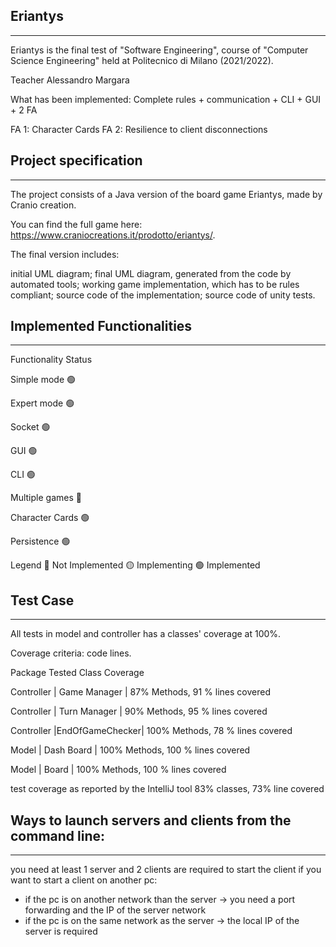 Eriantys
--------
--------------------------------------------
Eriantys is the final test of "Software Engineering", course of "Computer Science Engineering" held at Politecnico di Milano (2021/2022).

Teacher Alessandro Margara

What has been implemented:
Complete rules + communication + CLI + GUI + 2 FA

FA 1: Character Cards
FA 2: Resilience to client disconnections


Project specification
------------------------
------------------------------------------------
The project consists of a Java version of the board game Eriantys, made by Cranio creation.

You can find the full game here: https://www.craniocreations.it/prodotto/eriantys/.

The final version includes:

initial UML diagram;
final UML diagram, generated from the code by automated tools;
working game implementation, which has to be rules compliant;
source code of the implementation;
source code of unity tests.


Implemented Functionalities
------------------------
------------------------------------------------


Functionality	Status

Simple mode	🟢

Expert mode	🟢

Socket	🟢

GUI	🟢

CLI	🟢

Multiple games	🔴

Character Cards	🟢

Persistence	 🟢

Legend
🔴 Not Implemented     🟡 Implementing    🟢 Implemented

Test Case
---------
--------------------------------------------
All tests in model and controller has a classes' coverage at 100%.

Coverage criteria: code lines.

Package	Tested Class	Coverage

Controller | Game Manager   | 87% Methods, 91 % lines covered

Controller | Turn Manager   | 90% Methods, 95 % lines covered

Controller |EndOfGameChecker| 100% Methods, 78 % lines covered

Model      | Dash Board     | 100% Methods, 100 % lines covered

Model      | Board          | 100% Methods, 100 % lines covered


test coverage as reported by the IntelliJ tool
83% classes, 73% line covered



Ways to launch servers and clients from the command line:
---------
--------------------------------------------

you need at least 1 server and 2 clients are required to start the client
if you want to start a client on another pc:
- if the pc is on another network than the server -> you need a port forwarding and the IP of the server network
- if the pc is on the same network as the server -> the local IP of the server is required



